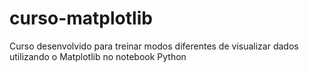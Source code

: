 # curso-matplotlib

Curso desenvolvido para treinar modos diferentes de visualizar dados utilizando o Matplotlib no notebook Python